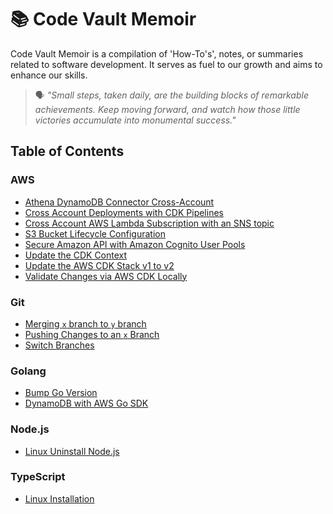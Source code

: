 # 📚 Code Vault Memoir

Code Vault Memoir is a compilation of 'How-To's', notes, or summaries related to software development. It serves as fuel to our growth and aims to enhance our skills.

> 🗣️ *"Small steps, taken daily, are the building blocks of remarkable achievements. Keep moving forward, and watch how those little victories accumulate into monumental success."*

## Table of Contents
### AWS
* [Athena DynamoDB Connector Cross-Account](aws/athena-dynamodb-connector-cross-acct.md)
* [Cross Account Deployments with CDK Pipelines](aws/cross-account-deployments-cdk-pipelines.md)
* [Cross Account AWS Lambda Subscription with an SNS topic](aws/cross-account-lambda-subscription-with-sns.md)
* [S3 Bucket Lifecycle Configuration](aws/s3-bucket-lifecycle.md)
* [Secure Amazon API with Amazon Cognito User Pools](aws/secure-amazon-api-with-cognito-user-pools.md)
* [Update the CDK Context](aws/update-cdk-context.md)
* [Update the AWS CDK Stack v1 to v2](aws/update-cdk-to-v2.md)
* [Validate Changes via AWS CDK Locally](aws/validate-changes-via-aws-cdk-locally.md)

### Git
* [Merging `x` branch to `y` branch](git/merge-branches.md)
* [Pushing Changes to an `x` Branch](git/push-changes-to-x-branch.md)
* [Switch Branches](git/switch-branches.md)

### Golang
* [Bump Go Version](go/bump-go-version.md)
* [DynamoDB with AWS Go SDK](go/dynamodb-with-aws-go-sdk.md)

### Node.js
* [Linux Uninstall Node.js](nodejs/uninstall-nodejs.md)

### TypeScript
* [Linux Installation](typescript/linux-installation.md)